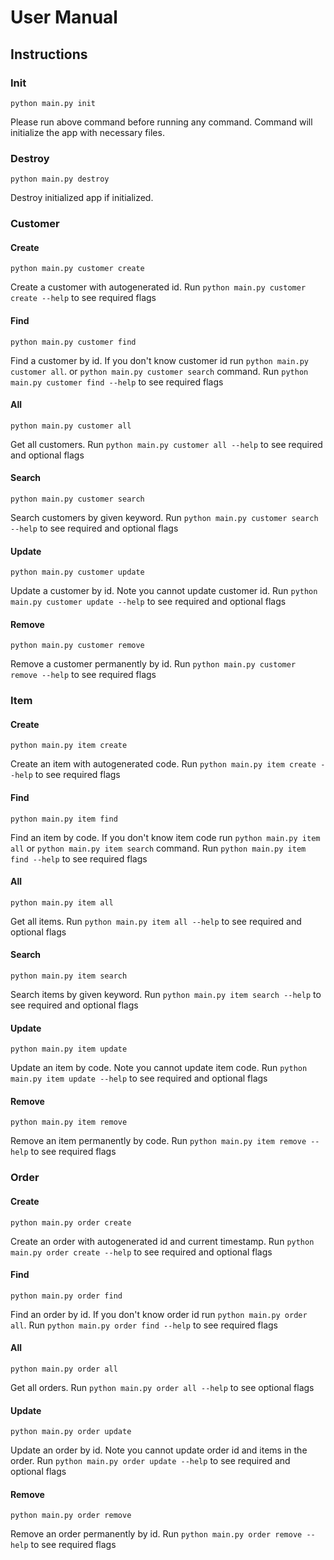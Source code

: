 # User Manual

## Instructions

### Init
```
python main.py init
```
Please run above command before running any command. Command will initialize the app with necessary files.

### Destroy
```
python main.py destroy
```
Destroy initialized app if initialized.

### Customer

#### Create
```
python main.py customer create
```
Create a customer with autogenerated id. Run ``python main.py customer create --help`` to see required flags

#### Find
```
python main.py customer find
```
Find a customer by id. If you don't know customer id run ``python main.py customer all``. or ``python main.py customer search`` command. Run ``python main.py customer find --help`` to see required flags

#### All
```
python main.py customer all
```
Get all customers. Run ``python main.py customer all --help`` to see required and optional flags

#### Search
```
python main.py customer search
```
Search customers by given keyword. Run ``python main.py customer search --help`` to see required and optional flags

#### Update
```
python main.py customer update
```
Update a customer by id. Note you cannot update customer id. Run ``python main.py customer update --help`` to see required and optional flags

#### Remove
```
python main.py customer remove
```
Remove a customer permanently by id. Run ``python main.py customer remove --help`` to see required flags


### Item

#### Create
```
python main.py item create
```
Create an item with autogenerated code. Run ``python main.py item create --help`` to see required flags

#### Find
```
python main.py item find
```
Find an item by code. If you don't know item code run ``python main.py item all`` or ``python main.py item search`` command. Run ``python main.py item find --help`` to see required flags

#### All
```
python main.py item all
```
Get all items. Run ``python main.py item all --help`` to see required and optional flags

#### Search
```
python main.py item search
```
Search items by given keyword. Run ``python main.py item search --help`` to see required and optional flags

#### Update
```
python main.py item update
```
Update an item by code. Note you cannot update item code. Run ``python main.py item update --help`` to see required and optional flags

#### Remove
```
python main.py item remove
```
Remove an item permanently by code. Run ``python main.py item remove --help`` to see required flags


### Order

#### Create
```
python main.py order create
```
Create an order with autogenerated id and current timestamp. Run ``python main.py order create --help`` to see required and optional flags

#### Find
```
python main.py order find
```
Find an order by id. If you don't know order id run ``python main.py order all``. Run ``python main.py order find --help`` to see required flags

#### All
```
python main.py order all
```
Get all orders. Run ``python main.py order all --help`` to see optional flags

#### Update
```
python main.py order update
```
Update an order by id. Note you cannot update order id and items in the order. Run ``python main.py order update --help`` to see required and optional flags

#### Remove
```
python main.py order remove
```
Remove an order permanently by id. Run ``python main.py order remove --help`` to see required flags